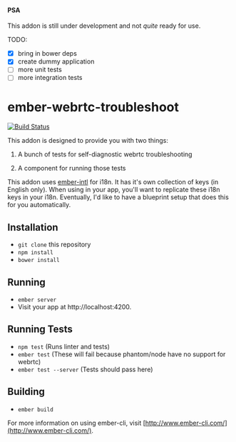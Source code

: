 #### PSA

This addon is still under development and not *quite* ready for use.

TODO:
* [x] bring in bower deps
* [x] create dummy application
* [ ] more unit tests
* [ ] more integration tests

# ember-webrtc-troubleshoot

[![Build Status](https://travis-ci.org/MyPureCloud/ember-webrtc-troubleshoot.svg?branch=master)](https://travis-ci.org/MyPureCloud/ember-webrtc-troubleshoot)

This addon is designed to provide you with two things:

1. A bunch of tests for self-diagnostic webrtc troubleshooting

2. A component for running those tests

This addon uses [ember-intl](https://github.com/yahoo/ember-intl) for i18n. It has it's own collection of keys (in English only). When using in your app, you'll want to replicate these i18n keys in your i18n. Eventually, I'd like to have a blueprint setup that does this for you automatically.

## Installation

* `git clone` this repository
* `npm install`
* `bower install`

## Running

* `ember server`
* Visit your app at http://localhost:4200.

## Running Tests

* `npm test` (Runs linter and tests)
* `ember test` (These will fail because phantom/node have no support for webrtc)
* `ember test --server` (Tests should pass here)

## Building

* `ember build`

For more information on using ember-cli, visit [http://www.ember-cli.com/](http://www.ember-cli.com/).
